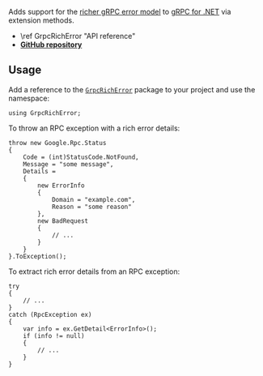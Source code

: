 Adds support for the [richer gRPC error model](https://grpc.io/docs/guides/error/#richer-error-model) to [gRPC for .NET](https://github.com/grpc/grpc-dotnet) via extension methods.

- \ref GrpcRichError "API reference"
- [**GitHub repository**](https://github.com/nano-byte/grpc-rich-error)

## Usage

Add a reference to the [`GrpcRichError`](https://www.nuget.org/packages/GrpcRichError/) package to your project and use the namespace:

```{.cs}
using GrpcRichError;
```

To throw an RPC exception with a rich error details:

```{.cs}
throw new Google.Rpc.Status
{
    Code = (int)StatusCode.NotFound,
    Message = "some message",
    Details =
    {
        new ErrorInfo
        {
            Domain = "example.com",
            Reason = "some reason"
        },
        new BadRequest
        {
            // ...
        }
    }
}.ToException();
```

To extract rich error details from an RPC exception:

```{.cs}
try
{
    // ...
}
catch (RpcException ex)
{
    var info = ex.GetDetail<ErrorInfo>();
    if (info != null)
    {
        // ...
    }
}
```
